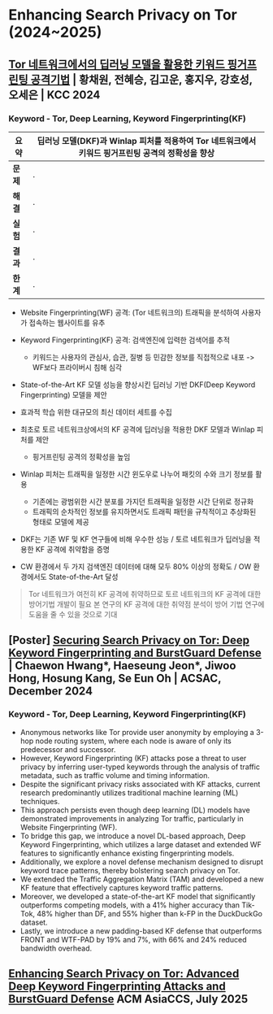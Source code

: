 # Enhancing Search Privacy on Tor (2024~2025)

## [Tor 네트워크에서의 딥러닝 모델을 활용한 키워드 핑거프린팅 공격기법](https://www.dbpia.co.kr/pdf/pdfView.do?nodeId=NODE11862188&googleIPSandBox=false&mark=0&minRead=5&ipRange=false&b2cLoginYN=false&icstClss=010000&isPDFSizeAllowed=true&accessgl=Y&language=ko_KR&hasTopBanner=true) | 황채원, 전혜승, 김고운, 홍지우, 강호성, 오세은 | KCC 2024

### Keyword - Tor, Deep Learning, Keyword Fingerprinting(KF)

| 요약 | 딥러닝 모델(DKF)과 Winlap 피처를 적용하여 Tor 네트워크에서 키워드 핑거프린팅 공격의 정확성을 향상 |
| --- | --- |
| **문제** | . |
| **해결** | . |
| **실험** | . |
| **결과** | . |
| **한계** | . |

- Website Fingerprinting(WF) 공격: (Tor 네트워크의) 트래픽을 분석하여 사용자가 접속하는 웹사이트를 유추
- Keyword Fingerprinting(KF) 공격: 검색엔진에 입력한 검색어를 추적
    * 키워드는 사용자의 관심사, 습관, 질병 등 민감한 정보를 직접적으로 내포 -> WF보다 프라이버시 침해 심각

- State-of-the-Art KF 모델 성능을 향상시킨 딥러닝 기반 DKF(Deep Keyword Fingerprinting) 모델을 제안
- 효과적 학습 위한 대규모의 최신 데이터 세트를 수집

- 최초로 토르 네트워크상에서의 KF 공격에 딥러닝을 적용한 DKF 모델과 Winlap 피처를 제안
    * 핑거프린팅 공격의 정확성을 높임
- Winlap 피처는 트래픽을 일정한 시간 윈도우로 나누어 패킷의 수와 크기 정보를 활용
    * 기존에는 광범위한 시간 분포를 가지던 트래픽을 일정한 시간 단위로 정규화
    * 트래픽의 순차적인 정보를 유지하면서도 트래픽 패턴을 규칙적이고 추상화된 형태로 모델에 제공
- DKF는 기존 WF 및 KF 연구들에 비해 우수한 성능 / 토르 네트워크가 딥러닝을 적용한 KF 공격에 취약함을 증명
- CW 환경에서 두 가지 검색엔진 데이터에 대해 모두 80% 이상의 정확도 / OW 환경에서도 State-of-the-Art 달성

> Tor 네트워크가 여전히 KF 공격에 취약하므로 토르 네트워크의 KF 공격에 대한 방어기법 개발이 필요
> 본 연구의 KF 공격에 대한 취약점 분석이 방어 기법 연구에 도움을 줄 수 있을 것으로 기대

## [Poster] [Securing Search Privacy on Tor: Deep Keyword Fingerprinting and BurstGuard Defense](https://www.acsac.org/2024/files/web/poster-acsac24-final18.pdf) | Chaewon Hwang*, Haeseung Jeon*, Jiwoo Hong, Hosung Kang, Se Eun Oh | ACSAC, December 2024

### Keyword - Tor, Deep Learning, Keyword Fingerprinting(KF)

- Anonymous networks like Tor provide user anonymity by employing a 3-hop node routing system, where each node is aware of only its predecessor and successor.
- However, Keyword Fingerprinting (KF) attacks pose a threat to user privacy by inferring user-typed keywords through the analysis of traffic metadata, such as traffic volume and timing information.
- Despite the significant privacy risks associated with KF attacks, current research predominantly utilizes traditional machine learning (ML) techniques.
- This approach persists even though deep learning (DL) models have demonstrated improvements in analyzing Tor traffic, particularly in Website Fingerprinting (WF).
- To bridge this gap, we introduce a novel DL-based approach, Deep Keyword Fingerprinting, which utilizes a large dataset and extended WF features to significantly enhance existing fingerprinting models.
- Additionally, we explore a novel defense mechanism designed to disrupt keyword trace patterns, thereby bolstering search privacy on Tor.
- We extended the Traffic Aggregation Matrix (TAM) and developed a new KF feature that effectively captures keyword traffic patterns.
- Moreover, we developed a state-of-the-art KF model that significantly outperforms competing models, with a 41% higher accuracy than Tik-Tok, 48% higher than DF, and 55% higher than k-FP in the DuckDuckGo dataset.
- Lastly, we introduce a new padding-based KF defense that outperforms FRONT and WTF-PAD by 19% and 7%, with 66% and 24% reduced bandwidth overhead.

## [Enhancing Search Privacy on Tor: Advanced Deep Keyword Fingerprinting Attacks and BurstGuard Defense]() ACM AsiaCCS, July 2025
